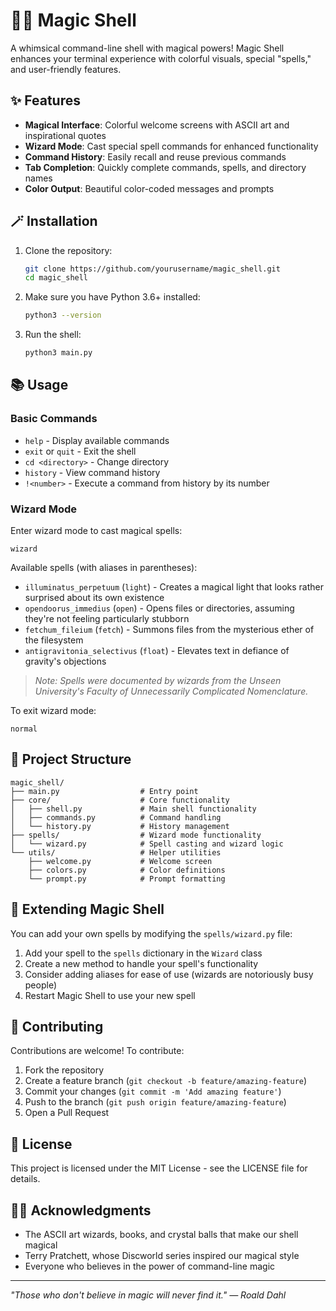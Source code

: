 # 🧙‍♂️ Magic Shell

A whimsical command-line shell with magical powers! Magic Shell enhances your terminal experience with colorful visuals, special "spells," and user-friendly features.

## ✨ Features

- **Magical Interface**: Colorful welcome screens with ASCII art and inspirational quotes
- **Wizard Mode**: Cast special spell commands for enhanced functionality
- **Command History**: Easily recall and reuse previous commands
- **Tab Completion**: Quickly complete commands, spells, and directory names
- **Color Output**: Beautiful color-coded messages and prompts

## 🪄 Installation

1. Clone the repository:
   ```bash
   git clone https://github.com/yourusername/magic_shell.git
   cd magic_shell
   ```

2. Make sure you have Python 3.6+ installed:
   ```bash
   python3 --version
   ```

3. Run the shell:
   ```bash
   python3 main.py
   ```

## 📚 Usage

### Basic Commands

- `help` - Display available commands
- `exit` or `quit` - Exit the shell
- `cd <directory>` - Change directory
- `history` - View command history
- `!<number>` - Execute a command from history by its number

### Wizard Mode

Enter wizard mode to cast magical spells:

```
wizard
```

Available spells (with aliases in parentheses):
- `illuminatus_perpetuum` (`light`) - Creates a magical light that looks rather surprised about its own existence
- `opendoorus_immedius` (`open`) - Opens files or directories, assuming they're not feeling particularly stubborn
- `fetchum_fileium` (`fetch`) - Summons files from the mysterious ether of the filesystem
- `antigravitonia_selectivus` (`float`) - Elevates text in defiance of gravity's objections

> *Note: Spells were documented by wizards from the Unseen University's Faculty of Unnecessarily Complicated Nomenclature.*

To exit wizard mode:

```
normal
```

## 🧩 Project Structure

```
magic_shell/
├── main.py                  # Entry point
├── core/                    # Core functionality
│   ├── shell.py             # Main shell functionality
│   ├── commands.py          # Command handling
│   └── history.py           # History management
├── spells/                  # Wizard mode functionality
│   └── wizard.py            # Spell casting and wizard logic
└── utils/                   # Helper utilities
    ├── welcome.py           # Welcome screen
    ├── colors.py            # Color definitions
    └── prompt.py            # Prompt formatting
```

## 🌟 Extending Magic Shell

You can add your own spells by modifying the `spells/wizard.py` file:

1. Add your spell to the `spells` dictionary in the `Wizard` class
2. Create a new method to handle your spell's functionality
3. Consider adding aliases for ease of use (wizards are notoriously busy people)
4. Restart Magic Shell to use your new spell

## 🔮 Contributing

Contributions are welcome! To contribute:

1. Fork the repository
2. Create a feature branch (`git checkout -b feature/amazing-feature`)
3. Commit your changes (`git commit -m 'Add amazing feature'`)
4. Push to the branch (`git push origin feature/amazing-feature`)
5. Open a Pull Request

## 📜 License

This project is licensed under the MIT License - see the LICENSE file for details.

## 🧙‍♀️ Acknowledgments

- The ASCII art wizards, books, and crystal balls that make our shell magical
- Terry Pratchett, whose Discworld series inspired our magical style
- Everyone who believes in the power of command-line magic

---

*"Those who don't believe in magic will never find it." — Roald Dahl*
